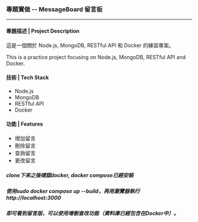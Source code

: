 ### 專題實做 -- MessageBoard 留言板

---

#### 專題描述 | Project Description

這是一個關於 Node.js, MongoDB, RESTful API 和 Docker 的練習專案。

This is a practice project focusing on Node.js, MongoDB, RESTful API and Docker.

#### 技術 | Tech Stack

- Node.js
- MongoDB
- RESTful API
- Docker

#### 功能 | Features

- 增加留言  
- 刪除留言  
- 查詢留言  
- 更改留言  


##### clone下來之後確認docker, docker compose已經安裝
##### 使用sudo docker compose up --build，再用瀏覽器執行http://localhost:3000
##### 即可看到留言版，可以使用增刪查改功能（資料庫已經包含在Docker中）。
